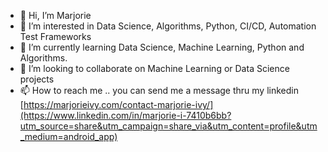 - 👋 Hi, I’m Marjorie
- 👀 I’m interested in Data Science, Algorithms, Python, CI/CD, Automation Test Frameworks
- 🌱 I’m currently learning Data Science, Machine Learning, Python and Algorithms.
- 💞️ I’m looking to collaborate on Machine Learning or Data Science projects
- 📫 How to reach me .. you can send me a message thru my linkedin [https://marjorieivy.com/contact-marjorie-ivy/](https://www.linkedin.com/in/marjorie-i-7410b6bb?utm_source=share&utm_campaign=share_via&utm_content=profile&utm_medium=android_app)
<!---
ivymorenomt/ivymorenomt is a ✨ special ✨ repository because its `README.md` (this file) appears on your GitHub profile.
You can click the Preview link to take a look at your changes.
--->
